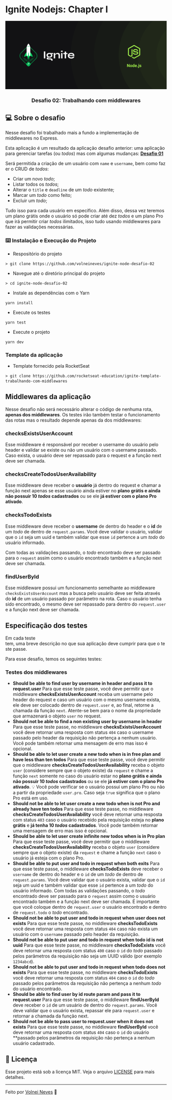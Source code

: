 # Ignite Nodejs: Chapter I

![Logo do Markdown](./assets/ignite_node_capa.png)

<h3 align="center">
  Desafio 02: Trabalhando com middlewares
</h3>

## :computer: Sobre o desafio

Nesse desafio foi trabalhado mais a fundo a implementação de middlewares no Express.

Esta aplicação é um resultado da aplicação desafio anterior: uma aplicação para gerenciar tarefas (ou _todos_) mas com algumas mudanças: **[Desafio 01](https://github.com/volneineves/ignite-node-desafio-01)**

Será permitida a criação de um usuário com `name` e `username`, bem como fazer o CRUD de *todos*:

- Criar um novo _todo_;
- Listar todos os _todos_;
- Alterar o `title` e `deadline` de um _todo_ existente;
- Marcar um _todo_ como feito;
- Excluir um _todo_;

Tudo isso para cada usuário em específico. Além disso, dessa vez teremos um plano grátis onde o usuário só pode criar até dez _todos_ e um plano Pro que irá permitir criar _todos_ ilimitados, isso tudo usando middlewares para fazer as validações necessárias.

### :keyboard: Instalação e Execução do Projeto

- Respositório do projeto

```
> git clone https://github.com/volneineves/ignite-node-desafio-02
```

- Navegue até o diretório principal do projeto

```
> cd ignite-node-desafio-02
```

- Instale as dependências com o Yarn

```
yarn install
```

- Execute os testes

```
yarn test
```

- Execute o projeto

```
yarn dev
```

### Template da aplicação

- Template fornecido pela RocketSeat

```
> git clone https://github.com/rocketseat-education/ignite-template-trabalhando-com-middlewares
```

## Middlewares da aplicação

Nesse desafio não será necessário alterar o código de nenhuma rota, **apenas dos middlewares**. Os testes irão também testar o funcionamento das rotas mas o resultado depende apenas da dos middlewares:

### checksExistsUserAccount

Esse middleware é responsável por receber o username do usuário pelo header e validar se existe ou não um usuário com o username passado. Caso exista, o usuário deve ser repassado para o request e a função next deve ser chamada.

### checksCreateTodosUserAvailability

Esse middleware deve receber o **usuário** já dentro do request e chamar a função next apenas se esse usuário ainda estiver no **plano grátis e ainda não possuir 10 _todos_ cadastrados** ou se ele **já estiver com o plano Pro ativado**.

### checksTodoExists

Esse middleware deve receber o **username** de dentro do header e o **id** de um _todo_ de dentro de `request.params`. Você deve validar o usuário, validar que o `id` seja um uuid e também validar que esse `id` pertence a um _todo_ do usuário informado.

Com todas as validações passando, o _todo_ encontrado deve ser passado para o `request` assim como o usuário encontrado também e a função next deve ser chamada.

### findUserById

Esse middleware possui um funcionamento semelhante ao middleware `checksExistsUserAccount` mas a busca pelo usuário deve ser feita através do **id** de um usuário passado por parâmetro na rota. Caso o usuário tenha sido encontrado, o mesmo deve ser repassado para dentro do `request.user` e a função next deve ser chamada.

## Especificação dos testes

Em cada teste tem, uma breve descrição no que sua aplicação deve cumprir para que o teste passe.

Para esse desafio, temos os seguintes testes:

### Testes dos middlewares

- **Should be able to find user by username in header and pass it to request.user**
  Para que esse teste passe, você deve permitir que o middleware **checksExistsUserAccount** receba um username pelo header do request e caso um usuário com o mesmo username exista, ele deve ser colocado dentro de `request.user` e, ao final, retorne a chamada da função `next`.
  Atente-se bem para o nome da propriedade que armazenará o objeto `user` no request.
  <br/>
- **Should not be able to find a non existing user by username in header**
  Para que esse teste passe, no middleware **checksExistsUserAccount** você deve retornar uma resposta com status `404` caso o username passado pelo header da requisição não pertença a nenhum usuário. Você pode também retornar uma mensagem de erro mas isso é opcional.
  <br/>
- **Should be able to let user create a new todo when is in free plan and have less than ten todos**
  Para que esse teste passe, você deve permitir que o middleware **checksCreateTodosUserAvailability** receba o objeto `user` (considere sempre que o objeto existe) da `request` e chame a função `next` somente no caso do usuário estar no **plano grátis e ainda não possuir 10 _todos_ cadastrados** ou se ele **já estiver com o plano Pro ativado**.
  💡 Você pode verificar se o usuário possui um plano Pro ou não a partir da propriedade `user.pro`. Caso seja `true` significa que o plano Pro está em uso.
  <br/>
- **Should not be able to let user create a new todo when is not Pro and already have ten todos**
  Para que esse teste passe, no middleware **checksCreateTodosUserAvailability** você deve retornar uma resposta com status `403` caso o usuário recebido pela requisição esteja no **plano grátis** e **já tenha 10 _todos_ cadastrados**. Você pode também retornar uma mensagem de erro mas isso é opcional.
  <br/>
- **Should be able to let user create infinite new todos when is in Pro plan**
  Para que esse teste passe, você deve permitir que o middleware **checksCreateTodosUserAvailability** receba o objeto `user` (considere sempre que o objeto existe) da `request` e chame a função `next` caso o usuário já esteja com o plano Pro.
  <br/>
- **Should be able to put user and todo in request when both exits**
  Para que esse teste passe, o middleware **checksTodoExists** deve receber o `username` de dentro do header e o `id` de um _todo_ de dentro de `request.params`. Você deve validar que o usuário exista, validar que o `id` seja um uuid e também validar que esse `id` pertence a um _todo_ do usuário informado.
  Com todas as validações passando, o _todo_ encontrado deve ser passado para o `request` assim como o usuário encontrado também e a função next deve ser chamada.
  É importante que você coloque dentro de `request.user` o usuário encontrado e dentro de `request.todo` o _todo_ encontrado.
  <br/>
- **Should not be able to put user and todo in request when user does not exists**
  Para que esse teste passe, no middleware **checksTodoExists** você deve retornar uma resposta com status `404` caso não exista um usuário com o `username` passado pelo header da requisição.
  <br/>
- **Should not be able to put user and todo in request when todo id is not uuid**
  Para que esse teste passe, no middleware **checksTodoExists** você deve retornar uma resposta com status `400` caso o `id` do _todo_ passado pelos parâmetros da requisição não seja um UUID válido (por exemplo `1234abcd`).
  <br/>
- **Should not be able to put user and todo in request when todo does not exists**
  Para que esse teste passe, no middleware **checksTodoExists** você deve retornar uma resposta com status `404` caso o `id` do _todo_ passado pelos parâmetros da requisição não pertença a nenhum _todo_ do usuário encontrado.
  <br/>
- **Should be able to find user by id route param and pass it to request.user**
  Para que esse teste passe, o middleware **findUserById** deve receber o `id` de um usuário de dentro do `request.params`. Você deve validar que o usuário exista, repassar ele para `request.user` e retornar a chamada da função next.
  <br/>
- **Should not be able to pass user to request.user when it does not exists**
  Para que esse teste passe, no middleware **findUserById** você deve retornar uma resposta com status `404` caso o `id` do usuário \*\*passado pelos parâmetros da requisição não pertença a nenhum usuário cadastrado.

## :memo: Licença

Esse projeto está sob a licença MIT. Veja o arquivo [LICENSE](https://github.com/git/git-scm.com/blob/master/MIT-LICENSE.txt) para mais detalhes.

---

Feito por <a href="https://www.linkedin.com/in/volnei-neves">Volnei Neves</a> :wave:
